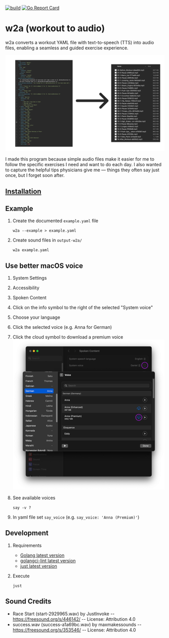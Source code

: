 [![build](https://github.com/mrclmr/w2a/actions/workflows/build.yml/badge.svg)](https://github.com/mrclmr/w2a/actions/workflows/build.yml)  [![Go Report Card](https://goreportcard.com/badge/github.com/mrclmr/w2a)](https://goreportcard.com/report/github.com/mrclmr/w2a)

# w2a (workout to audio)

w2a converts a workout YAML file with text-to-speech (TTS) into audio files, enabling a seamless and guided exercise experience.

![overview.png](docs/overview.png)

I made this program because simple audio files make it easier for me to follow the specific exercises I need and want to do each day. I also wanted to capture the helpful tips physicians give me — things they often say just once, but I forget soon after.

## [Installation](docs/installation.md)

## Example

1. Create the documented `example.yaml` file
   ```
   w2a --example > example.yaml
   ```
  
2. Create sound files in `output-w2a/`
   ```
   w2a example.yaml
   ```

## Use better macOS voice

1. System Settings
2. Accessibility
3. Spoken Content
4. Click on the info symbol to the right of the selected "System voice"
5. Choose your language
6. Click the selected voice (e.g. Anna for German)
7. Click the cloud symbol to download a premium voice
   ![macos-system-preferences-voice.png](docs/macos-system-settings-voice.png)

8. See available voices
   ```
   say -v ?
   ```
9. In yaml file set `say_voice` (e.g. `say_voice: 'Anna (Premium)'`)

## Development

1. Requirements
    * [Golang latest version](https://golang.org/doc/install)
    * [golangci-lint latest version](https://github.com/golangci/golangci-lint#install-golangci-lint)
    * [just latest version](https://github.com/casey/just)

2. Execute
   ```
   just
   ```

## Sound Credits

* Race Start (start-2929965.wav) by JustInvoke -- https://freesound.org/s/446142/ -- License: Attribution 4.0
* success.wav (success-a1a69bc.wav) by maxmakessounds -- https://freesound.org/s/353546/ -- License: Attribution 4.0
